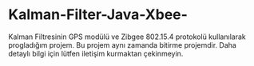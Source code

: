# Kalman-Filter-Java-Xbee-
Kalman Filtresinin  GPS modülü ve Zibgee 802.15.4 protokolü kullanılarak progladığım projem. Bu projem aynı zamanda bitirme projemdir. Daha detaylı bilgi için lütfen iletişim kurmaktan çekinmeyin.
